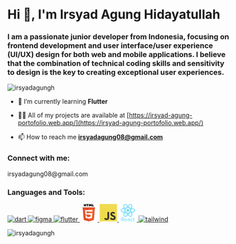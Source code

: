 <h1 align="left">Hi 👋, I'm Irsyad Agung Hidayatullah</h1>
<h3 align="left">I am a passionate junior developer from Indonesia, focusing on frontend development and user interface/user experience (UI/UX) design for both web and mobile applications. I believe that the combination of technical coding skills and sensitivity to design is the key to creating exceptional user experiences.</h3>

<p align="left"> <img src="https://komarev.com/ghpvc/?username=irsyadagungh&label=Profile%20views&color=22a554&style=flat" alt="irsyadagungh" /> </p>

- 🌱 I’m currently learning **Flutter**

- 👨‍💻 All of my projects are available at [https://irsyad-agung-portofolio.web.app/](https://irsyad-agung-portofolio.web.app/)

- 📫 How to reach me **irsyadagung08@gmail.com**

<h3 align="left">Connect with me:</h3>
<p align="left">
  irsyadagung08@gmail.com
</p>

<h3 align="left">Languages and Tools:</h3>
<p align="left"> <a href="https://dart.dev" target="_blank" rel="noreferrer"> <img src="https://www.vectorlogo.zone/logos/dartlang/dartlang-icon.svg" alt="dart" width="40" height="40"/> </a> <a href="https://www.figma.com/" target="_blank" rel="noreferrer"> <img src="https://www.vectorlogo.zone/logos/figma/figma-icon.svg" alt="figma" width="40" height="40"/> </a> <a href="https://flutter.dev" target="_blank" rel="noreferrer"> <img src="https://www.vectorlogo.zone/logos/flutterio/flutterio-icon.svg" alt="flutter" width="40" height="40"/> </a> <a href="https://www.w3.org/html/" target="_blank" rel="noreferrer"> <img src="https://raw.githubusercontent.com/devicons/devicon/master/icons/html5/html5-original-wordmark.svg" alt="html5" width="40" height="40"/> </a> <a href="https://developer.mozilla.org/en-US/docs/Web/JavaScript" target="_blank" rel="noreferrer"> <img src="https://raw.githubusercontent.com/devicons/devicon/master/icons/javascript/javascript-original.svg" alt="javascript" width="40" height="40"/> </a> <a href="https://reactjs.org/" target="_blank" rel="noreferrer"> <img src="https://raw.githubusercontent.com/devicons/devicon/master/icons/react/react-original-wordmark.svg" alt="react" width="40" height="40"/> </a> <a href="https://tailwindcss.com/" target="_blank" rel="noreferrer"> <img src="https://www.vectorlogo.zone/logos/tailwindcss/tailwindcss-icon.svg" alt="tailwind" width="40" height="40"/> </a> </p>

<p><img align="left" src="https://github-readme-stats.vercel.app/api/top-langs?username=irsyadagungh&show_icons=true&theme=synthwave&hide_border=true&locale=en&layout=compact" alt="irsyadagungh" /></p>
